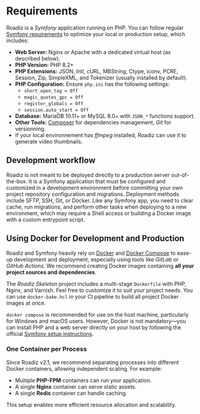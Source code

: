 # Requirements

Roadiz is a _Symfony_ application running on PHP. 
You can follow regular [Symfony requirements](https://symfony.com/doc/6.4/setup.html#technical-requirements) to optimize your local or production setup, which includes:


- **Web Server:** Nginx or Apache with a dedicated virtual host (as described below).
- **PHP Version:** PHP 8.2+
- **PHP Extensions:** JSON, Intl, cURL, MBString, Ctype, iconv, PCRE, Session, Zip, SimpleXML, and Tokenizer (usually installed by default).
- **PHP Configuration:** Ensure `php.ini` has the following settings:
    - `short_open_tag = Off`
    - `magic_quotes_gpc = Off`
    - `register_globals = Off`
    - `session.auto_start = Off`
- **Database:** MariaDB 10.11+ or MySQL 8.0+ with `JSON_*` functions support.
- **Other Tools:** [Composer](https://getcomposer.org/download/) for dependencies management, _Git_ for versionning.
- If your local environnement has *ffmpeg* installed, Roadiz can use it to generate video thumbnails.

## Development workflow

Roadiz is not meant to be deployed directly to a production server out-of-the-box. It is a Symfony application that must be configured and customized in a development environment before committing your own project repository configuration and migrations. Deployment methods include SFTP, SSH, Git, or Docker. Like any Symfony app, you need to clear cache, run migrations, and perform other tasks when deploying to a new environment, which may require a Shell access or building a Docker image with a custom entrypoint script.

## Using Docker for Development and Production

Roadiz and Symfony heavily rely on [Docker](https://docs.docker.com/get-started/) and [Docker Compose](https://docs.docker.com/compose/) to ease-up development and deployment, especially using tools like *GitLab* or *GitHub Actions*. 
We recommend creating Docker images containing **all your project sources and dependencies**.

The *Roadiz Skeleton* project includes a multi-stage `Dockerfile` with PHP, Nginx, and Varnish. Feel free to customize it to suit your project needs. 
You can use `docker-bake.hcl` in your CI pipeline to build all project Docker images at once.

`docker compose` is recommended for use on the host machine, particularly for Windows and macOS users. However, 
Docker is not mandatory—you can install PHP and a web server directly on your host by following the official [Symfony setup instructions](https://symfony.com/doc/current/setup.html#technical-requirements).

### One Container per Process

Since Roadiz v2.1, we recommend separating processes into different Docker containers, allowing independent scaling. For example:

- Multiple **PHP-FPM** containers can run your application.
- A single **Nginx** container can serve static assets.
- A single **Redis** container can handle caching.

This setup enables more efficient resource allocation and scalability.

